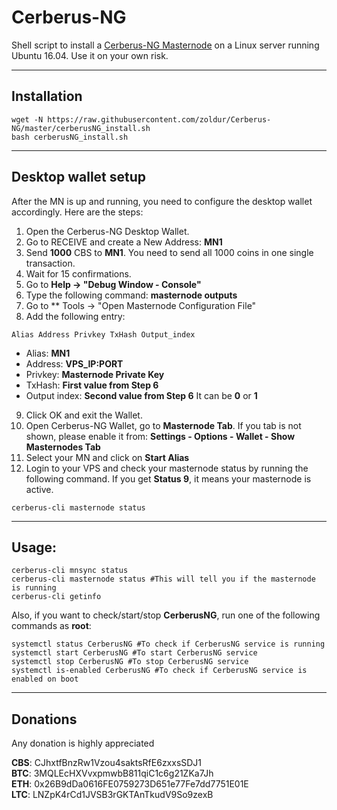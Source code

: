 # Cerberus-NG
Shell script to install a [Cerberus-NG Masternode]() on a Linux server running Ubuntu 16.04. Use it on your own risk.
***

## Installation
```
wget -N https://raw.githubusercontent.com/zoldur/Cerberus-NG/master/cerberusNG_install.sh
bash cerberusNG_install.sh
```
***

## Desktop wallet setup  

After the MN is up and running, you need to configure the desktop wallet accordingly. Here are the steps:  
1. Open the Cerberus-NG Desktop Wallet.  
2. Go to RECEIVE and create a New Address: **MN1**  
3. Send **1000** CBS to **MN1**. You need to send all 1000 coins in one single transaction.
4. Wait for 15 confirmations.  
5. Go to **Help -> "Debug Window - Console"**  
6. Type the following command: **masternode outputs**
7. Go to  ** Tools -> "Open Masternode Configuration File"
8. Add the following entry:
```
Alias Address Privkey TxHash Output_index
```
* Alias: **MN1**
* Address: **VPS_IP:PORT**
* Privkey: **Masternode Private Key**
* TxHash: **First value from Step 6** 
* Output index:  **Second value from Step 6** It can be **0** or **1**
9. Click OK and exit the Wallet.
10. Open Cerberus-NG Wallet, go to **Masternode Tab**. If you tab is not shown, please enable it from: **Settings - Options - Wallet - Show Masternodes Tab**
11. Select your MN and click on **Start Alias**
12. Login to your VPS and check your masternode status by running the following command. If you get **Status 9**, it means your masternode is active.
```
cerberus-cli masternode status
```
***

## Usage:
```
cerberus-cli mnsync status
cerberus-cli masternode status #This will tell you if the masternode is running
cerberus-cli getinfo
```
Also, if you want to check/start/stop **CerberusNG**, run one of the following commands as **root**:

```
systemctl status CerberusNG #To check if CerberusNG service is running  
systemctl start CerberusNG #To start CerberusNG service  
systemctl stop CerberusNG #To stop CerberusNG service  
systemctl is-enabled CerberusNG #To check if CerberusNG service is enabled on boot  
```  
***

## Donations

Any donation is highly appreciated

**CBS**: CJhxtfBnzRw1Vzou4saktsRfE6zxxsSDJ1  
**BTC**: 3MQLEcHXVvxpmwbB811qiC1c6g21ZKa7Jh  
**ETH**: 0x26B9dDa0616FE0759273D651e77Fe7dd7751E01E  
**LTC**: LNZpK4rCd1JVSB3rGKTAnTkudV9So9zexB  
